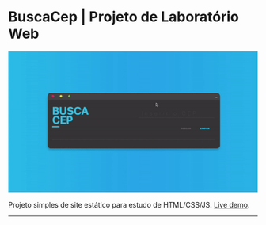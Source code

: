 # BuscaCep | Projeto de Laboratório Web

![](example.gif)

Projeto simples de site estático para estudo de HTML/CSS/JS. [Live demo](https://buscacepweb.netlify.app/).

---
